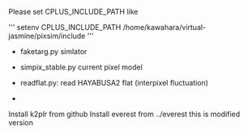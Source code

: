 Please set CPLUS_INCLUDE_PATH like

'''
setenv CPLUS_INCLUDE_PATH /home/kawahara/virtual-jasmine/pixsim/include
'''

- faketarg.py  simlator
- simpix_stable.py current pixel model
- readflat.py: read HAYABUSA2 flat (interpixel fluctuation)

-
Install k2plr from github
Install everest from ../everest this is modified version
